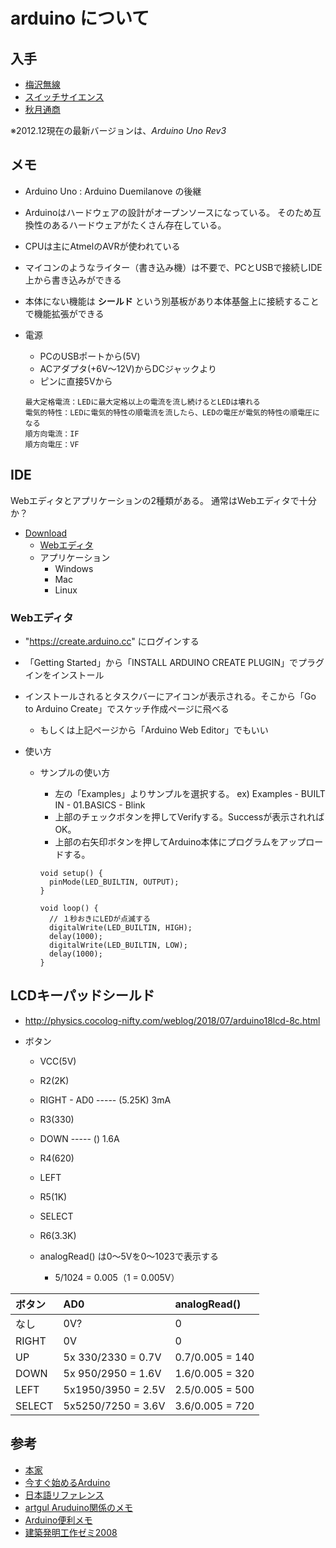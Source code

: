 # arduino について

## 入手

- [梅沢無線](http://umezawa-sendai.shop-pro.jp/?pid=136587880)
- [スイッチサイエンス](https://www.switch-science.com/catalog/789/)
- [秋月通商](http://akizukidenshi.com/catalog/g/gM-07385/)

※2012.12現在の最新バージョンは、*Arduino Uno Rev3*

## メモ

- Arduino Uno : Arduino Duemilanove の後継
- Arduinoはハードウェアの設計がオープンソースになっている。
  そのため互換性のあるハードウェアがたくさん存在している。
- CPUは主にAtmelのAVRが使われている
- マイコンのようなライター（書き込み機）は不要で、PCとUSBで接続しIDE上から書き込みができる
- 本体にない機能は **シールド** という別基板があり本体基盤上に接続することで機能拡張ができる
- 電源
    - PCのUSBポートから(5V)
    - ACアダプタ(+6V～12V)からDCジャックより
    - ピンに直接5Vから

    ```text
    最大定格電流：LEDに最大定格以上の電流を流し続けるとLEDは壊れる
    電気的特性：LEDに電気的特性の順電流を流したら、LEDの電圧が電気的特性の順電圧になる
    順方向電流：IF
    順方向電圧：VF
    ```

## IDE

Webエディタとアプリケーションの2種類がある。
通常はWebエディタで十分か？

- [Download](https://www.arduino.cc/en/Main/Software)
  - [Webエディタ](https://create.arduino.cc/editor)
  - アプリケーション
    - Windows
    - Mac
    - Linux

### Webエディタ

- "https://create.arduino.cc" にログインする
- 「Getting Started」から「INSTALL ARDUINO CREATE PLUGIN」でプラグインをインストール
- インストールされるとタスクバーにアイコンが表示される。そこから「Go to Arduino Create」でスケッチ作成ページに飛べる
  - もしくは上記ページから「Arduino Web Editor」でもいい

- 使い方
  - サンプルの使い方
    - 左の「Examples」よりサンプルを選択する。 ex) Examples - BUILT IN - 01.BASICS - Blink
    - 上部のチェックボタンを押してVerifyする。Successが表示されればOK。
    - 上部の右矢印ボタンを押してArduino本体にプログラムをアップロードする。

    ```
    void setup() {
      pinMode(LED_BUILTIN, OUTPUT);
    }

    void loop() {
      // １秒おきにLEDが点滅する
      digitalWrite(LED_BUILTIN, HIGH);
      delay(1000);
      digitalWrite(LED_BUILTIN, LOW);
      delay(1000);
    }
    ```


## LCDキーパッドシールド

- http://physics.cocolog-nifty.com/weblog/2018/07/arduino18lcd-8c.html

- ボタン
  - VCC(5V)
  - R2(2K)
  - RIGHT - AD0 ----- (5.25K) 3mA
  - R3(330)
  - DOWN        ----- () 1.6A
  - R4(620)
  - LEFT
  - R5(1K)
  - SELECT
  - R6(3.3K)

  - analogRead() は0～5Vを0～1023で表示する
    - 5/1024 = 0.005（1 = 0.005V）

|ボタン|AD0|analogRead()
|:--|:--|:--|
|なし  |  0V?|0|
|RIGHT |  0V |0|
|UP    |5x 330/2330 = 0.7V |0.7/0.005 = 140|
|DOWN  |5x 950/2950 = 1.6V |1.6/0.005 = 320|
|LEFT  |5x1950/3950 = 2.5V |2.5/0.005 = 500|
|SELECT|5x5250/7250 = 3.6V |3.6/0.005 = 720|


## 参考

- [本家](https://www.arduino.cc/)
- [今すぐ始めるArduino](http://www.slideshare.net/funa3/arduino-13169622)
- [日本語リファレンス](http://www.musashinodenpa.com/arduino/ref/)
- [artgul Aruduino関係のメモ](http://artful.jp/blogs/arduino_memo/)
- [Arduino便利メモ](http://ndesign.ifdef.jp/a/a_m.html)
- [建築発明工作ゼミ2008](http://kousaku-kousaku.blogspot.jp/2008/07/arduino.html)
